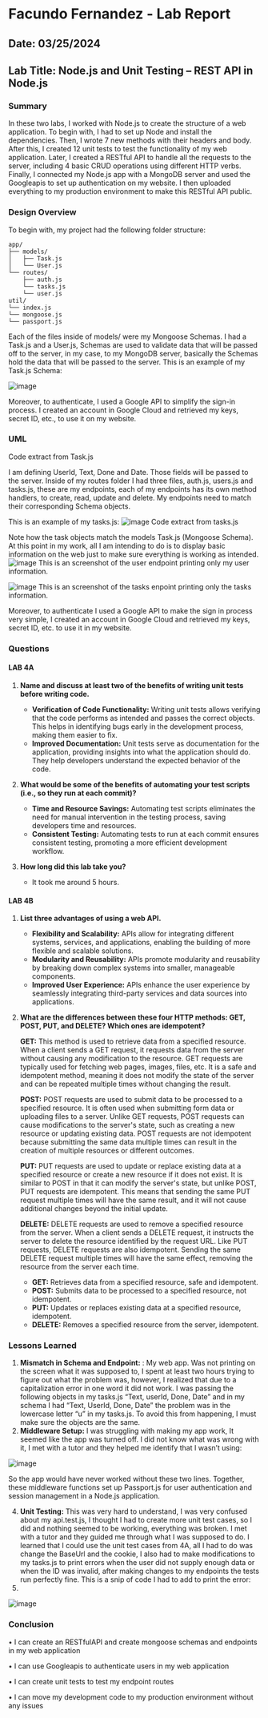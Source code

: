 # Facundo Fernandez - Lab Report

## Date: 03/25/2024
## Lab Title: Node.js and Unit Testing – REST API in Node.js

### Summary
In these two labs, I worked with Node.js to create the structure of a web application. To begin with, I had to set up Node and install the dependencies. Then, I wrote 7 new methods with their headers and body. After this, I created 12 unit tests to test the functionality of my web application. Later, I created a RESTful API to handle all the requests to the server, including 4 basic CRUD operations using different HTTP verbs. Finally, I connected my Node.js app with a MongoDB server and used the Googleapis to set up authentication on my website. I then uploaded everything to my production environment to make this RESTful API public.

### Design Overview
To begin with, my project had the following folder structure:

```
app/
├── models/
│   ├── Task.js
│   └── User.js
└── routes/
    ├── auth.js
    └── tasks.js
    └── user.js
util/
└── index.js
└── mongoose.js
└── passport.js
```


Each of the files inside of models/ were my Mongoose Schemas. I had a Task.js and a User.js, Schemas are used to validate data that will be passed off to the server, in my case, to my MongoDB server, basically the Schemas hold the data that will be passed to the server. This is an example of my Task.js Schema:

![image](https://github.com/Facuu35/MongoDB/assets/17630462/676d7eca-5139-4132-9a62-69ccbe58ebaa)


Moreover, to authenticate, I used a Google API to simplify the sign-in process. I created an account in Google Cloud and retrieved my keys, secret ID, etc., to use it on my website.

### UML


Code extract from Task.js

I am defining UserId, Text, Done and Date. Those fields will be passed to the server.
Inside of my routes folder I had three files, auth.js, users.js and tasks.js, these are my endpoints, each of my endpoints has its own method handlers, to create, read, update and delete. My endpoints need to match their corresponding Schema objects.

This is an example of my tasks.js:
![image](https://github.com/Facuu35/MongoDB/assets/17630462/96f27d1a-79ec-48a6-9d7b-249f621faf74)
Code extract from tasks.js

Note how the task objects match the models Task.js (Mongoose Schema). At this point in my work, all I am intending to do is to display basic information on the web just to make sure everything is working as intended.
![image](https://github.com/Facuu35/MongoDB/assets/17630462/b27d3437-5292-4a20-9a78-de7d893a00fe)
This is an screenshot of the user endpoint printing only my user information.

![image](https://github.com/Facuu35/MongoDB/assets/17630462/eb377ff6-a623-439d-9d8c-57e0bab8ed0b)
This is an screenshot of the tasks enpoint printing only the tasks information.

Moreover, to authenticate I used a Google API to make the sign in process very simple, I created an account in Google Cloud and retrieved my keys, secret ID, etc. to use it in my website.

### Questions

#### LAB 4A

1. **Name and discuss at least two of the benefits of writing unit tests before writing code.**
   - **Verification of Code Functionality:** Writing unit tests allows verifying that the code performs as intended and passes the correct objects. This helps in identifying bugs early in the development process, making them easier to fix.
   - **Improved Documentation:** Unit tests serve as documentation for the application, providing insights into what the application should do. They help developers understand the expected behavior of the code.

2. **What would be some of the benefits of automating your test scripts (i.e., so they run at each commit)?**
   - **Time and Resource Savings:** Automating test scripts eliminates the need for manual intervention in the testing process, saving developers time and resources.
   - **Consistent Testing:** Automating tests to run at each commit ensures consistent testing, promoting a more efficient development workflow.

3. **How long did this lab take you?**
   - It took me around 5 hours.

#### LAB 4B

1. **List three advantages of using a web API.**
   - **Flexibility and Scalability:** APIs allow for integrating different systems, services, and applications, enabling the building of more flexible and scalable solutions.
   - **Modularity and Reusability:** APIs promote modularity and reusability by breaking down complex systems into smaller, manageable components.
   - **Improved User Experience:** APIs enhance the user experience by seamlessly integrating third-party services and data sources into applications.

2. **What are the differences between these four HTTP methods: GET, POST, PUT, and DELETE? Which ones are idempotent?**

   **GET:** This method is used to retrieve data from a specified resource. When a client sends a GET request, it requests data from the server without causing any modification to the resource. GET requests are typically used for fetching web pages, images, files, etc. It is a safe and idempotent method, meaning it does not modify the state of the server and can be repeated multiple times without changing the result.

   **POST:** POST requests are used to submit data to be processed to a specified resource. It is often used when submitting form data or uploading files to a server. Unlike GET requests, POST requests can cause modifications to the server's state, such as creating a new resource or updating existing data. POST requests are not idempotent because submitting the same data multiple times can result in the creation of multiple resources or different outcomes.

   **PUT:** PUT requests are used to update or replace existing data at a specified resource or create a new resource if it does not exist. It is similar to POST in that it can modify the server's state, but unlike POST, PUT requests are idempotent. This means that sending the same PUT request multiple times will have the same result, and it will not cause additional changes beyond the initial update.

   **DELETE:** DELETE requests are used to remove a specified resource from the server. When a client sends a DELETE request, it instructs the server to delete the resource identified by the request URL. Like PUT requests, DELETE requests are also idempotent. Sending the same DELETE request multiple times will have the same effect, removing the resource from the server each time.

   - **GET:** Retrieves data from a specified resource, safe and idempotent.
   - **POST:** Submits data to be processed to a specified resource, not idempotent.
   - **PUT:** Updates or replaces existing data at a specified resource, idempotent.
   - **DELETE:** Removes a specified resource from the server, idempotent.

### Lessons Learned
1. **Mismatch in Schema and Endpoint:** : My web app. Was not printing on the screen what it was supposed to, I spent at least two hours trying to figure out what the problem was, however, I realized that due to a capitalization error in one word it did not work. I was passing the following objects in my tasks.js “Text, userId, Done, Date” and in my schema I had “Text, UserId, Done, Date” the problem was in the lowercase letter “u” in my tasks.js. To avoid this from happening, I must make sure the objects are the same.
2. **Middleware Setup:** I was struggling with making my app work, It seemed like the app was turned off. I did not know what was wrong with it, I met with a tutor and they helped me identify that I wasn’t using:

![image](https://github.com/Facuu35/MongoDB/assets/17630462/33de4f32-3475-49d1-9076-fb478a2d42eb)

So the app would have never worked without these two lines. Together, these middleware functions set up Passport.js for user authentication and session management in a Node.js application.

4. **Unit Testing:** This was very hard to understand, I was very confused about my api.test.js, I thought I had to create more unit test cases, so I did and nothing seemed to be working, everything was broken. I met with a tutor and they guided me through what I was supposed to do. I learned that I could use the unit test cases from 4A, all I had to do was change the BaseUrl and the cookie, I also had to make modifications to my tasks.js to print errors when the user did not supply enough data or when the ID was invalid, after making changes to my endpoints the tests run perfectly fine. This is a snip of code I had to add to print the error:
5. 
![image](https://github.com/Facuu35/MongoDB/assets/17630462/d515a5e0-edc0-489e-ad35-bae4f3f50d29)


### Conclusion
•	I can create an RESTfulAPI and create mongoose schemas and endpoints in my web application

•	I can use Googleapis to authenticate users in my web application 

•	I can create unit tests to test my endpoint routes

•	I can move my development code to my production environment without any issues

